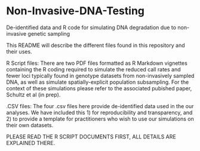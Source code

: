 # Non-Invasive-DNA-Testing
De-identified data and R code for simulating DNA degradation due to non-invasive genetic sampling


This README will describe the different files found in this repository and their uses. 

R Script files:
There are two PDF files formatted as R Markdown vignettes containing the R coding required to simulate the reduced call rates and fewer loci typically found in genotype datasets from non-invasively sampled DNA, as well as simulate spatially-explicit population subsampling. For the context of these simulations please refer to the associated pubished paper, Schultz et al (in prep). 

.CSV files:
The four .csv files here provide de-identified data used in the our analyses. We have included this 1) for reproducibility and transparency, and 2) to provide a template for practitioners who wish to use our simulations on their own datasets.

PLEASE READ THE R SCRIPT DOCUMENTS FIRST, ALL DETAILS ARE EXPLAINED THERE.


